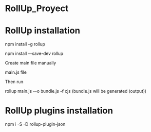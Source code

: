 # RollUp_Proyect


# RollUp installation


npm install -g rollup

npm install --save-dev rollup

Create main file manually

main.js file 

Then run

rollup main.js --o bundle.js -f cjs (bundle.js will be generated (output))

# RollUp plugins installation

npm i -S -D rollup-plugin-json






